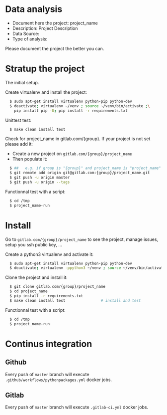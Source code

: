 # Data analysis
- Document here the project: project_name
- Description: Project Description
- Data Source:
- Type of analysis:

Please document the project the better you can.

# Stratup the project

The initial setup.

Create virtualenv and install the project:
```bash
  $ sudo apt-get install virtualenv python-pip python-dev
  $ deactivate; virtualenv ~/venv ; source ~/venv/bin/activate ;\
    pip install pip -U; pip install -r requirements.txt
```

Unittest test:
```bash
  $ make clean install test
```

Check for project_name in gitlab.com/{group}.
If your project is not set please add it:

- Create a new project on `gitlab.com/{group}/project_name`
- Then populate it:

```bash
  $ ##   e.g. if group is "{group}" and project_name is "project_name"
  $ git remote add origin git@gitlab.com:{group}/project_name.git
  $ git push -u origin master
  $ git push -u origin --tags
```

Functionnal test with a script:
```bash
  $ cd /tmp
  $ project_name-run
```
# Install
Go to `gitlab.com/{group}/project_name` to see the project, manage issues,
setup you ssh public key, ...

Create a python3 virtualenv and activate it:
```bash
  $ sudo apt-get install virtualenv python-pip python-dev
  $ deactivate; virtualenv -ppython3 ~/venv ; source ~/venv/bin/activate
```

Clone the project and install it:
```bash
  $ git clone gitlab.com/{group}/project_name
  $ cd project_name
  $ pip install -r requirements.txt
  $ make clean install test                # install and test
```
Functionnal test with a script:
```bash
  $ cd /tmp
  $ project_name-run
``` 

# Continus integration
## Github 
Every push of `master` branch will execute `.github/workflows/pythonpackages.yml` docker jobs.
## Gitlab
Every push of `master` branch will execute `.gitlab-ci.yml` docker jobs.
